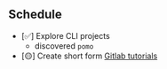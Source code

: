 ## Schedule

- [✅] Explore CLI projects
    - discovered `pomo`
- [🟡] Create short form [Gitlab tutorials](gitlab-tutorials.md)





